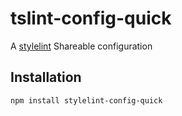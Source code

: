 # tslint-config-quick

A [stylelint](https://stylelint.io/) Shareable configuration

## Installation

```bash
npm install stylelint-config-quick
```
